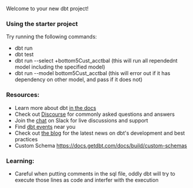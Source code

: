 Welcome to your new dbt project!

### Using the starter project

Try running the following commands:
- dbt run
- dbt test
- dbt run --select +bottom5Cust_acctbal (this will run all rependednt model including the specified model)
- dbt run --model bottom5Cust_acctbal (this will error out if it has dependency on other model, and pass if it does not)

### Resources:
- Learn more about dbt [in the docs](https://docs.getdbt.com/docs/introduction)
- Check out [Discourse](https://discourse.getdbt.com/) for commonly asked questions and answers
- Join the [chat](https://community.getdbt.com/) on Slack for live discussions and support
- Find [dbt events](https://events.getdbt.com) near you
- Check out [the blog](https://blog.getdbt.com/) for the latest news on dbt's development and best practices
- Custom Schema https://docs.getdbt.com/docs/build/custom-schemas

### Learning:
- Careful when putting comments in the sql file, oddly dbt will try to execute those lines as code and interfer with the execution